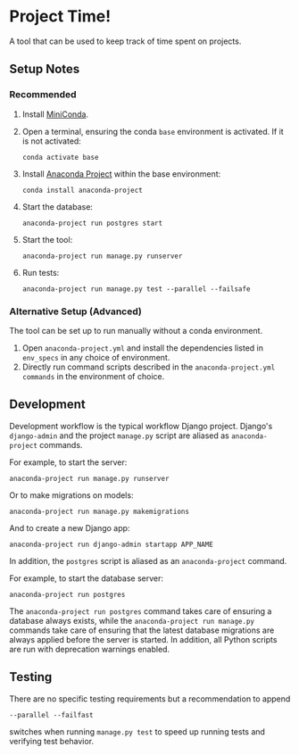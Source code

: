 # Project Time!

A tool that can be used to keep track of time spent on projects.

## Setup Notes

### Recommended

1. Install [MiniConda](https://docs.conda.io/en/latest/miniconda.html).
2. Open a terminal, ensuring the conda `base` environment is activated. If it is
   not activated:

   `conda activate base`

3. Install [Anaconda Project](https://anaconda-project.readthedocs.io/en/latest)
   within the base environment:

   `conda install anaconda-project`

4. Start the database:

    `anaconda-project run postgres start`

5. Start the tool:

   `anaconda-project run manage.py runserver`

6. Run tests:

   `anaconda-project run manage.py test --parallel --failsafe`

### Alternative Setup (Advanced)

The tool can be set up to run manually without a conda environment.

1. Open `anaconda-project.yml` and install the dependencies listed in
   `env_specs` in any choice of environment.
2. Directly run command scripts described in the
   `anaconda-project.yml` `commands` in the environment of choice.

## Development

Development workflow is the typical workflow Django project. Django's
`django-admin` and the project `manage.py` script are aliased as
`anaconda-project` commands.

For example, to start the server:

`anaconda-project run manage.py runserver`

Or to make migrations on models:

`anaconda-project run manage.py makemigrations`

And to create a new Django app:

`anaconda-project run django-admin startapp APP_NAME`

In addition, the `postgres` script is aliased as an `anaconda-project` command.

For example, to start the database server:

`anaconda-project run postgres`

The `anaconda-project run postgres` command takes care of ensuring a database
always exists, while the `anaconda-project run manage.py` commands take care of
ensuring that the latest database migrations are always applied before the server
is started. In addition, all Python scripts are run with deprecation warnings enabled.

## Testing

There are no specific testing requirements but a recommendation to append

`--parallel --failfast`

switches when running `manage.py test` to speed up running tests and
verifying test behavior.
